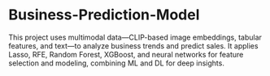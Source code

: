 # Business-Prediction-Model
This project uses multimodal data—CLIP-based image embeddings, tabular features, and text—to analyze business trends and predict sales. It applies Lasso, RFE, Random Forest, XGBoost, and neural networks for feature selection and modeling, combining ML and DL for deep insights.
